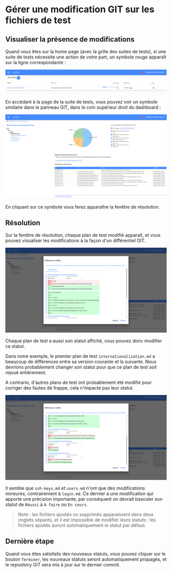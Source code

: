 # Gérer une modification GIT sur les fichiers de test

## Visualiser la présence de modifications

Quand vous êtes sur la home page (avec la grille des suites de tests), si une suite de tests nécessite
une action de votre part, un symbole rouge apparaît sur la ligne correspondante :

![Alerte sur une suite de tests](../assets/git-modification-1-fr.png)

En accédant à la page de la suite de tests, vous pouvez voir un symbole similaire dans le panneau
GIT, dans le coin supérieur droit du dashboard :

![Alerte sur le dasboard d'une suite de tests](../assets/git-modification-2-fr.png)

En cliquant sur ce symbole vous ferez apparaître la fenêtre de résolution.

## Résolution

Sur la fenêtre de résolution, chaque plan de test modifié apparaît, et vous pouvez visualiser les 
modifications à la façon d'un différentiel GIT.

![Visualisation d'un différentiel](../assets/git-modification-3-fr.png)

Chaque plan de test a aussi son statut affiché, vous pouvez donc modifier ce statut.

Dans notre exemple, le premier plan de test `internationalization.md` a beaucoup de différences entre sa
version courante et la suivante. Nous devrions probablement changer son statut pour que ce plan de 
test soit rejoué entièrement.

A contrario, d'autres plans de test ont probablement été modifié pour corriger des fautes de frappe,
cela n'impacte pas leur statut.

![Autres modifications](../assets/git-modification-4-fr.png)

Il semble que `ssh-keys.md` et `users.md` n'ont que des modifications mineures, contrairement à `login.md`.
Ce dernier a une modification qui apporte une précision importante, par conséquent on devrait basculer son
statut de `Réussi` à `A faire` ou `En cours`.

> Note : les fichiers ajoutés ou supprimés apparaissent dans deux onglets séparés, et il est
> impossible de modifier leurs statuts : les fichiers ajoutés auront automatiquement le statut
> par défaut.

## Dernière étape

Quand vous êtes satisfaits des nouveaux statuts, vous pouvez cliquer sur le bouton `Terminer`, les nouveaux
statuts seront automatiquement propagés, et le repository GIT sera mis à jour sur le dernier commit.
